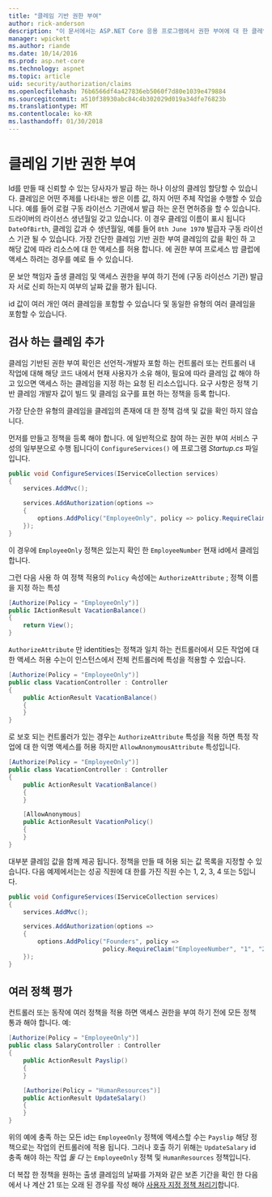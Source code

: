 ```yaml
---
title: "클레임 기반 권한 부여"
author: rick-anderson
description: "이 문서에서는 ASP.NET Core 응용 프로그램에서 권한 부여에 대 한 클레임 검사를 추가 하는 방법을 설명 합니다."
manager: wpickett
ms.author: riande
ms.date: 10/14/2016
ms.prod: asp.net-core
ms.technology: aspnet
ms.topic: article
uid: security/authorization/claims
ms.openlocfilehash: 76b6566df4a427836eb5060f7d80e1039e479884
ms.sourcegitcommit: a510f38930abc84c4b302029d019a34dfe76823b
ms.translationtype: MT
ms.contentlocale: ko-KR
ms.lasthandoff: 01/30/2018
---
```

# <a name="claims-based-authorization"></a>클레임 기반 권한 부여

<a name="security-authorization-claims-based"></a>

Id를 만들 때 신뢰할 수 있는 당사자가 발급 하는 하나 이상의 클레임 할당할 수 있습니다. 클레임은 어떤 주제를 나타내는 쌍은 이름 값, 하지 어떤 주체 작업을 수행할 수 있습니다. 예를 들어 로컬 구동 라이선스 기관에서 발급 하는 운전 면허증을 할 수 있습니다. 드라이버의 라이선스 생년월일 갖고 있습니다. 이 경우 클레임 이름이 표시 됩니다 `DateOfBirth`, 클레임 값과 수 생년월일, 예를 들어 `8th June 1970` 발급자 구동 라이선스 기관 될 수 있습니다. 가장 간단한 클레임 기반 권한 부여 클레임의 값을 확인 하 고 해당 값에 따라 리소스에 대 한 액세스를 허용 합니다. 에 권한 부여 프로세스 밤 클럽에 액세스 하려는 경우를 예로 들 수 있습니다.

문 보안 책임자 출생 클레임 및 액세스 권한을 부여 하기 전에 (구동 라이선스 기관) 발급자 서로 신뢰 하는지 여부의 날짜 값을 평가 됩니다.

id 값이 여러 개인 여러 클레임을 포함할 수 있습니다 및 동일한 유형의 여러 클레임을 포함할 수 있습니다.

## <a name="adding-claims-checks"></a>검사 하는 클레임 추가

클레임 기반된 권한 부여 확인은 선언적-개발자 포함 하는 컨트롤러 또는 컨트롤러 내 작업에 대해 해당 코드 내에서 현재 사용자가 소유 해야, 필요에 따라 클레임 값 해야 하 고 있으면 액세스 하는 클레임을 지정 하는 요청 된 리소스입니다. 요구 사항은 정책 기반 클레임 개발자 값이 빌드 및 클레임 요구를 표현 하는 정책을 등록 합니다.

가장 단순한 유형의 클레임을 클레임의 존재에 대 한 정책 검색 및 값을 확인 하지 않습니다.

먼저를 만들고 정책을 등록 해야 합니다. 에 일반적으로 참여 하는 권한 부여 서비스 구성의 일부분으로 수행 됩니다이 `ConfigureServices()` 에 프로그램 *Startup.cs* 파일입니다.

```csharp
public void ConfigureServices(IServiceCollection services)
{
    services.AddMvc();

    services.AddAuthorization(options =>
    {
        options.AddPolicy("EmployeeOnly", policy => policy.RequireClaim("EmployeeNumber"));
    });
}
```

이 경우에 `EmployeeOnly` 정책은 있는지 확인 한 `EmployeeNumber` 현재 id에서 클레임 합니다.

그런 다음 사용 하 여 정책 적용의 `Policy` 속성에는 `AuthorizeAttribute` ; 정책 이름을 지정 하는 특성

```csharp
[Authorize(Policy = "EmployeeOnly")]
public IActionResult VacationBalance()
{
    return View();
}
```

`AuthorizeAttribute` 만 identities는 정책과 일치 하는 컨트롤러에서 모든 작업에 대 한 액세스 허용 수는이 인스턴스에서 전체 컨트롤러에 특성을 적용할 수 있습니다.

```csharp
[Authorize(Policy = "EmployeeOnly")]
public class VacationController : Controller
{
    public ActionResult VacationBalance()
    {
    }
}
```

로 보호 되는 컨트롤러가 있는 경우는 `AuthorizeAttribute` 특성을 적용 하면 특정 작업에 대 한 익명 액세스를 허용 하지만 `AllowAnonymousAttribute` 특성입니다.

```csharp
[Authorize(Policy = "EmployeeOnly")]
public class VacationController : Controller
{
    public ActionResult VacationBalance()
    {
    }

    [AllowAnonymous]
    public ActionResult VacationPolicy()
    {
    }
}
```

대부분 클레임 값을 함께 제공 됩니다. 정책을 만들 때 허용 되는 값 목록을 지정할 수 있습니다. 다음 예제에서는는 성공 직원에 대 한를 가진 직원 수는 1, 2, 3, 4 또는 5입니다.

```csharp
public void ConfigureServices(IServiceCollection services)
{
    services.AddMvc();

    services.AddAuthorization(options =>
    {
        options.AddPolicy("Founders", policy =>
                          policy.RequireClaim("EmployeeNumber", "1", "2", "3", "4", "5"));
    });
}
```

## <a name="multiple-policy-evaluation"></a>여러 정책 평가

컨트롤러 또는 동작에 여러 정책을 적용 하면 액세스 권한을 부여 하기 전에 모든 정책 통과 해야 합니다. 예:

```csharp
[Authorize(Policy = "EmployeeOnly")]
public class SalaryController : Controller
{
    public ActionResult Payslip()
    {
    }

    [Authorize(Policy = "HumanResources")]
    public ActionResult UpdateSalary()
    {
    }
}
```

위의 예에 충족 하는 모든 id는 `EmployeeOnly` 정책에 액세스할 수는 `Payslip` 해당 정책으로는 작업의 컨트롤러에 적용 됩니다. 그러나 호출 하기 위해는 `UpdateSalary` id 충족 해야 하는 작업 *둘 다* 는 `EmployeeOnly` 정책 및 `HumanResources` 정책입니다.

더 복잡 한 정책을 원하는 출생 클레임의 날짜를 가져와 같은 보존 기간을 확인 한 다음에서 나 계산 21 또는 오래 된 경우를 작성 해야 [사용자 지정 정책 처리기](policies.md)합니다.
